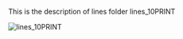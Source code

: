 This is the description of lines folder
lines_10PRINT

![lines_10PRINT](https://user-images.githubusercontent.com/11010268/215306425-b282b615-ea62-4720-9fe8-e039407f39f4.PNG)

